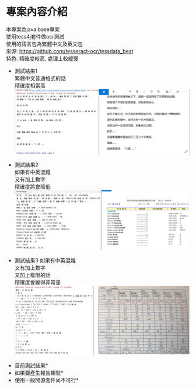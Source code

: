 # 專案內容介紹
本專案為java base專案  
使用tess4j套件做ocr測試  
使用的語言包為繁體中文及英文包  
來源: https://github.com/tesseract-ocr/tessdata_best  
特色: 精確度較高, 處理上較緩慢  

- 測試結果1  
繁體中文普通格式的話  
精確度相當高    
![image](https://github.com/iw5420/tess4j_test/blob/master/src/main/resources/result/result2.PNG)
  
- 測試結果2  
如果有中英混雜  
又有加上數字  
精確度將會降低  
![image](https://github.com/iw5420/tess4j_test/blob/master/src/main/resources/result/result3.PNG)
  
  
- 測試結果3 
如果有中英混雜  
又有加上數字  
又加上框限的話  
精確度會變得非常差      
![image](https://github.com/iw5420/tess4j_test/blob/master/src/main/resources/result/result1.PNG)
  
* 目前測試結果*     
* 如果要產生報告類型*    
* 使用一般開源套件尚不可行*    
